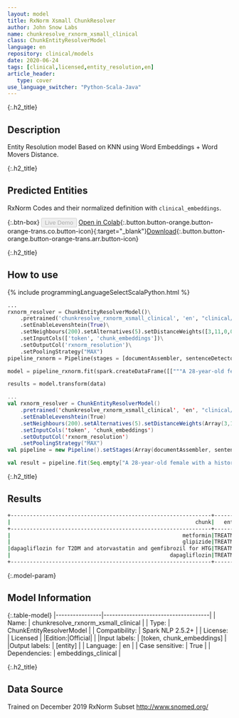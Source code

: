 ```yaml
---
layout: model
title: RxNorm Xsmall ChunkResolver 
author: John Snow Labs
name: chunkresolve_rxnorm_xsmall_clinical
class: ChunkEntityResolverModel
language: en
repository: clinical/models
date: 2020-06-24
tags: [clinical,licensed,entity_resolution,en]
article_header:
   type: cover
use_language_switcher: "Python-Scala-Java"
---
```


{:.h2_title}
## Description
Entity Resolution model Based on KNN using Word Embeddings + Word Movers Distance.

{:.h2_title}
## Predicted Entities 
RxNorm Codes and their normalized definition with `clinical_embeddings`.

{:.btn-box}
<button class="button button-orange" disabled>Live Demo</button>
[Open in Colab](https://colab.research.google.com/github/JohnSnowLabs/spark-nlp-workshop/blob/master/tutorials/Certification_Trainings/Healthcare/3.Clinical_Entity_Resolvers.ipynb){:.button.button-orange.button-orange-trans.co.button-icon}{:target="_blank"}[Download](https://s3.amazonaws.com/auxdata.johnsnowlabs.com/clinical/models/chunkresolve_rxnorm_xsmall_clinical_en_2.5.2_2.4_1592959394598.zip){:.button.button-orange.button-orange-trans.arr.button-icon}

{:.h2_title}
## How to use 
<div class="tabs-box" markdown="1">

{% include programmingLanguageSelectScalaPython.html %}

```python
...
rxnorm_resolver = ChunkEntityResolverModel()\
    .pretrained('chunkresolve_rxnorm_xsmall_clinical', 'en', "clinical/models")\
    .setEnableLevenshtein(True)\
    .setNeighbours(200).setAlternatives(5).setDistanceWeights([3,11,0,0,0,9])\
    .setInputCols(['token', 'chunk_embeddings'])\
    .setOutputCol('rxnorm_resolution')\
    .setPoolingStrategy("MAX")
pipeline_rxnorm = Pipeline(stages = [documentAssembler, sentenceDetector, tokenizer, stopwords, word_embeddings, clinical_ner, ner_converter, chunk_embeddings, rxnorm_resolver])

model = pipeline_rxnorm.fit(spark.createDataFrame([["""A 28-year-old female with a history of gestational diabetes mellitus diagnosed eight years prior to presentation and subsequent type two diabetes mellitus (T2DM), one prior episode of HTG-induced pancreatitis three years prior to presentation, associated with an acute hepatitis, and obesity with a body mass index (BMI) of 33.5 kg/m2, presented with a one-week history of polyuria, polydipsia, poor appetite, and vomiting. Two weeks prior to presentation, she was treated with a five-day course of amoxicillin for a respiratory tract infection. She was on metformin, glipizide, and dapagliflozin for T2DM and atorvastatin and gemfibrozil for HTG. She had been on dapagliflozin for six months at the time of presentation."""]]).toDF("text"))

results = model.transform(data)
```

```scala
...
val rxnorm_resolver = ChunkEntityResolverModel()
    .pretrained('chunkresolve_rxnorm_xsmall_clinical', 'en', "clinical/models")
    .setEnableLevenshtein(True)
    .setNeighbours(200).setAlternatives(5).setDistanceWeights(Array(3,11,0,0,0,9))
    .setInputCols('token', 'chunk_embeddings')
    .setOutputCol('rxnorm_resolution')
    .setPoolingStrategy("MAX") 
val pipeline = new Pipeline().setStages(Array(documentAssembler, sentenceDetector, tokenizer, stopwords, word_embeddings, clinical_ner, ner_converter, chunk_embeddings, rxnorm_resolver))

val result = pipeline.fit(Seq.empty["A 28-year-old female with a history of gestational diabetes mellitus diagnosed eight years prior to presentation and subsequent type two diabetes mellitus (T2DM), one prior episode of HTG-induced pancreatitis three years prior to presentation, associated with an acute hepatitis, and obesity with a body mass index (BMI) of 33.5 kg/m2, presented with a one-week history of polyuria, polydipsia, poor appetite, and vomiting. Two weeks prior to presentation, she was treated with a five-day course of amoxicillin for a respiratory tract infection. She was on metformin, glipizide, and dapagliflozin for T2DM and atorvastatin and gemfibrozil for HTG. She had been on dapagliflozin for six months at the time of presentation."].toDS.toDF("text")).transform(data)
```
</div>

{:.h2_title}
## Results

```bash
+---------------------------------------------------------------+---------+----------------------------------------------------------------------------------------------------+-------+----------+
|                                                          chunk|   entity|                                                                                         target_text|   code|confidence|
+---------------------------------------------------------------+---------+----------------------------------------------------------------------------------------------------+-------+----------+
|                                                      metformin|TREATMENT|Glipizide Metformin hydrochloride:::Glyburide Metformin hydrochloride:::Glipizide Metformin hydro...| 861731|    0.2000|
|                                                      glipizide|TREATMENT|                   Glipizide:::Glipizide:::Glipizide:::Glipizide:::Glipizide Metformin hydrochloride| 310488|    0.2499|
|dapagliflozin for T2DM and atorvastatin and gemfibrozil for HTG|TREATMENT|dapagliflozin saxagliptin:::dapagliflozin saxagliptin:::dapagliflozin saxagliptin:::dapagliflozin...|1925504|    0.2080|
|                                                  dapagliflozin|TREATMENT|           dapagliflozin:::dapagliflozin:::dapagliflozin:::dapagliflozin:::dapagliflozin saxagliptin|1488574|    0.2492|
+---------------------------------------------------------------+---------+----------------------------------------------------------------------------------------------------+-------+----------+
```

{:.model-param}
## Model Information

{:.table-model}
|----------------|-------------------------------------|
| Name:           | chunkresolve_rxnorm_xsmall_clinical |
| Type:    | ChunkEntityResolverModel            |
| Compatibility:  | Spark NLP 2.5.2+                               |
| License:        | Licensed                            |
|Edition:|Official|                          |
|Input labels:         | [token, chunk_embeddings]             |
|Output labels:        | [entity]                              |
| Language:       | en                                  |
| Case sensitive: | True                                |
| Dependencies:  | embeddings_clinical                 |

{:.h2_title}
## Data Source
Trained on December 2019 RxNorm Subset
http://www.snomed.org/